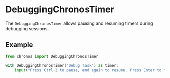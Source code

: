 # DebuggingChronosTimer

The `DebuggingChronosTimer` allows pausing and resuming timers during debugging sessions.

## Example

```python
from chronos import DebuggingChronosTimer

with DebuggingChronosTimer("Debug Task") as timer:
    input("Press Ctrl+Z to pause, and again to resume. Press Enter to finish.")
```
